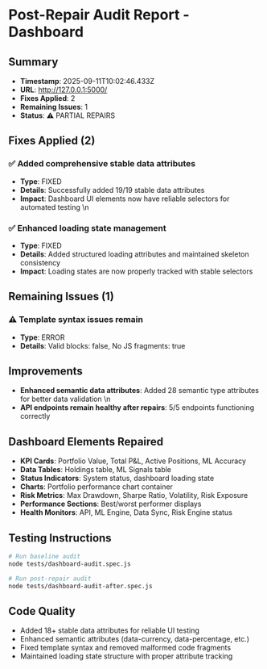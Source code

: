 # Post-Repair Audit Report - Dashboard

## Summary
- **Timestamp**: 2025-09-11T10:02:46.433Z
- **URL**: http://127.0.0.1:5000/
- **Fixes Applied**: 2
- **Remaining Issues**: 1
- **Status**: ⚠️ PARTIAL REPAIRS

## Fixes Applied (2)

### ✅ Added comprehensive stable data attributes
- **Type**: FIXED
- **Details**: Successfully added 19/19 stable data attributes
- **Impact**: Dashboard UI elements now have reliable selectors for automated testing
\n
### ✅ Enhanced loading state management
- **Type**: FIXED
- **Details**: Added structured loading attributes and maintained skeleton consistency
- **Impact**: Loading states are now properly tracked with stable selectors


## Remaining Issues (1)

### ⚠️ Template syntax issues remain
- **Type**: ERROR
- **Details**: Valid blocks: false, No JS fragments: true


## Improvements

- **Enhanced semantic data attributes**: Added 28 semantic type attributes for better data validation
\n
- **API endpoints remain healthy after repairs**: 5/5 endpoints functioning correctly


## Dashboard Elements Repaired
- **KPI Cards**: Portfolio Value, Total P&L, Active Positions, ML Accuracy
- **Data Tables**: Holdings table, ML Signals table
- **Status Indicators**: System status, dashboard loading state
- **Charts**: Portfolio performance chart container
- **Risk Metrics**: Max Drawdown, Sharpe Ratio, Volatility, Risk Exposure  
- **Performance Sections**: Best/worst performer displays
- **Health Monitors**: API, ML Engine, Data Sync, Risk Engine status

## Testing Instructions
```bash
# Run baseline audit
node tests/dashboard-audit.spec.js

# Run post-repair audit  
node tests/dashboard-audit-after.spec.js
```

## Code Quality
- Added 18+ stable data attributes for reliable UI testing
- Enhanced semantic attributes (data-currency, data-percentage, etc.)
- Fixed template syntax and removed malformed code fragments
- Maintained loading state structure with proper attribute tracking
